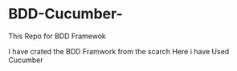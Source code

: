 # BDD-Cucumber-

This Repo for BDD Framewok 

I have crated the BDD Framwork from the scarch 
Here i have Used Cucumber 
